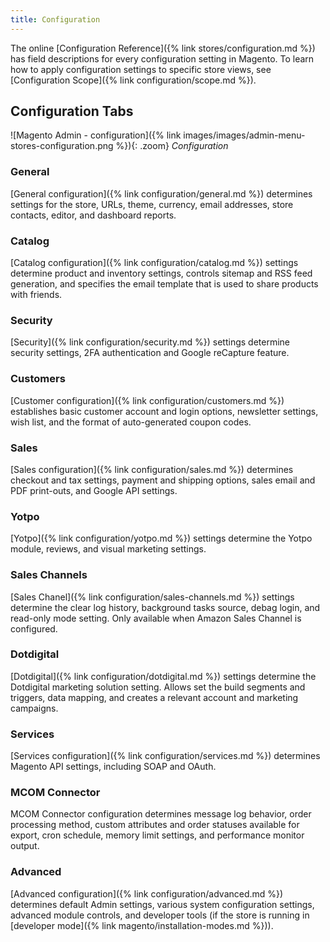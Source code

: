 ```yaml
---
title: Configuration
---
```


The online [Configuration Reference]({% link stores/configuration.md %}) has field descriptions for every configuration setting in Magento. To learn how to apply configuration settings to specific store views, see [Configuration Scope]({% link configuration/scope.md %}).

## Configuration Tabs

![Magento Admin - configuration]({% link images/images/admin-menu-stores-configuration.png %}){: .zoom}
_Configuration_

### General

[General configuration]({% link configuration/general.md %}) determines settings for the store, URLs, theme, currency, email addresses, store contacts, editor, and dashboard reports.

### Catalog

[Catalog configuration]({% link configuration/catalog.md %}) settings determine product and inventory settings, controls sitemap and RSS feed generation, and specifies the email template that is used to share products with friends.

### Security

[Security]({% link configuration/security.md %}) settings determine security settings, 2FA authentication and Google reCapture feature.

### Customers

[Customer configuration]({% link configuration/customers.md %}) establishes basic customer account and login options, newsletter settings, wish list, and the format of auto-generated coupon codes.

### Sales

[Sales configuration]({% link configuration/sales.md %}) determines checkout and tax settings, payment and shipping options, sales email and PDF print-outs, and Google API settings.

### Yotpo

[Yotpo]({% link configuration/yotpo.md %}) settings determine the Yotpo module, reviews, and visual marketing settings.

### Sales Channels

[Sales Chanel]({% link configuration/sales-channels.md %}) settings determine the clear log history, background tasks source, debag login, and read-only mode setting. Only available when Amazon Sales Channel is configured.

### Dotdigital

[Dotdigital]({% link configuration/dotdigital.md %}) settings determine the Dotdigital marketing solution setting. Allows set the build segments and triggers, data mapping, and creates a relevant account and marketing campaigns.

### Services

[Services configuration]({% link configuration/services.md %}) determines Magento API settings, including SOAP and OAuth.

### MCOM Connector

MCOM Connector configuration determines message log behavior, order processing method, custom attributes and order statuses available for export, cron schedule, memory limit settings, and performance monitor output.

### Advanced

[Advanced configuration]({% link configuration/advanced.md %}) determines default Admin settings, various system configuration settings, advanced module controls, and developer tools (if the store is running in [developer mode]({% link magento/installation-modes.md %})).
